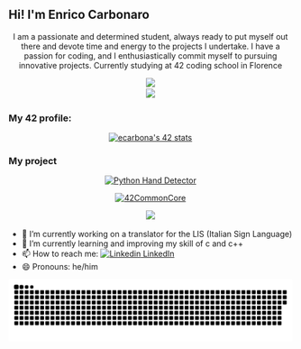 ## Hi! I'm Enrico Carbonaro
<p align="center">I am a passionate and determined student, always ready to put myself out there and devote time and energy to the projects I undertake. I have a passion for coding, and I enthusiastically commit myself to pursuing innovative projects. Currently studying at 42 coding school in Florence</p>

<div align="center">
  <a href="https://github.com/SimplyPowfu?tab=repositories">
    <img src="https://github-readme-stats.vercel.app/api/top-langs/?username=SimplyPowfu&hide=swift,roff,perl&layout=compact&theme=github_dark&bg_color=0A0F1F&title_color=4CAF50&icon_color=4CAF50" height="180" />
  </a>
</div>

<div align="center">
  <a href="https://github.com/SimplyPowfu">
    <img src="https://github-readme-stats.vercel.app/api?username=SimplyPowfu&show_icons=true&theme=github_dark&hide_title=true&bg_color=0A0F1F&icon_color=4CAF50&title_color=4CAF50" height="150" />
  </a>
</div>

### My 42 profile:
<div align="center">
<a href="https://github.com/oakoudad/badge42">
  <img src="https://badge.mediaplus.ma/greenbinary/ecarbona?1337Badge=off&UM6P=off" alt="ecarbona's 42 stats" />
</a>
</div>

### My project
<div align="center">

[![Python Hand Detector](https://github-readme-stats.vercel.app/api/pin/?username=SimplyPowfu&repo=PythonProject-HandDetector-PIS&theme=dark&bg_color=0A0F1F&border_color=FFFFFF&title_color=4CAF50&text_color=FFFFFF&size_weight=0.3&count_weight=0.7&cache_bust=1)](https://github.com/SimplyPowfu/PythonProject-HandDetector-PIS)

[![42CommonCore](https://github-readme-stats.vercel.app/api/pin/?username=SimplyPowfu&repo=42CommonCore&theme=dark&bg_color=0A0F1F&border_color=FFFFFF&title_color=4CAF50&text_color=FFFFFF&size_weight=0.3&count_weight=0.7&cache_bust=1)](https://github.com/SimplyPowfu/42CommonCore)

</div>

<p align="center">
  <img src="https://skillicons.dev/icons?i=linux,docker,c,cpp,cs,unity,vscode,python,git,html,css,react,nodejs,vercel,firebase" />
</p>

- 🔭 I’m currently working on a translator for the LIS (Italian Sign Language)
- 🌱 I’m currently learning and improving my skill of c and c++
- 📫 How to reach me: [![Linkedin](https://i.sstatic.net/gVE0j.png) LinkedIn](https://www.linkedin.com/in/enrico-carbonaro-875239338)
- 😄 Pronouns: he/him

<img src="https://github.com/SimplyPowfu/SimplyPowfu/blob/output/github-snake-dark.svg" alt="github-snake" />
